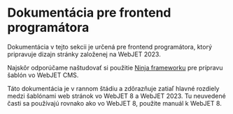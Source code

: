 # Dokumentácia pre frontend programátora

Dokumentácia v tejto sekcii je určená pre frontend programátora, ktorý pripravuje dizajn stránky založenej na WebJET 2023.

Najskôr odporúčame naštudovať si použitie [Ninja frameworku](http://docs.webjetcms.sk/v8/#/ninja-starter-kit/) pre prípravu šablón vo WebJET CMS.

Táto dokumentácia je v rannom štádiu a zdôrazňuje zatiaľ hlavné rozdiely medzi šablónami web stránok vo WebJET 8 a WebJET 2023. Tu neuvedené časti sa používajú rovnako ako vo WebJET 8, použite manuál k WebJET 8.